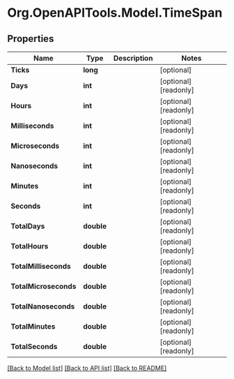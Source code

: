 # Org.OpenAPITools.Model.TimeSpan

## Properties

Name | Type | Description | Notes
------------ | ------------- | ------------- | -------------
**Ticks** | **long** |  | [optional] 
**Days** | **int** |  | [optional] [readonly] 
**Hours** | **int** |  | [optional] [readonly] 
**Milliseconds** | **int** |  | [optional] [readonly] 
**Microseconds** | **int** |  | [optional] [readonly] 
**Nanoseconds** | **int** |  | [optional] [readonly] 
**Minutes** | **int** |  | [optional] [readonly] 
**Seconds** | **int** |  | [optional] [readonly] 
**TotalDays** | **double** |  | [optional] [readonly] 
**TotalHours** | **double** |  | [optional] [readonly] 
**TotalMilliseconds** | **double** |  | [optional] [readonly] 
**TotalMicroseconds** | **double** |  | [optional] [readonly] 
**TotalNanoseconds** | **double** |  | [optional] [readonly] 
**TotalMinutes** | **double** |  | [optional] [readonly] 
**TotalSeconds** | **double** |  | [optional] [readonly] 

[[Back to Model list]](../../README.md#documentation-for-models) [[Back to API list]](../../README.md#documentation-for-api-endpoints) [[Back to README]](../../README.md)

